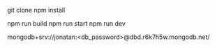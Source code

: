 git clone <url>
npm install

npm run build
npm run start
npm run dev


mongodb+srv://jonatan:<db_password>@dbd.r6k7h5w.mongodb.net/